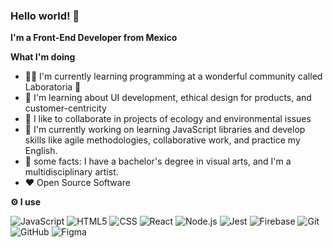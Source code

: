 ### Hello world! 👋
**I'm a Front-End Developer from Mexico**

**What I'm doing**
- 👨‍💻 I'm currently learning programming at a wonderful community called Laboratoria 💛
- 🌱 I'm learning about UI development, ethical design for products, and customer-centricity
- 🤝 I like to collaborate in projects of ecology and environmental issues
- 🔭 I'm currently working on learning JavaScript libraries and develop skills like agile methodologies, collaborative work, and practice my English.
- 👾 some facts: I have a bachelor's degree in visual arts, and I'm a multidisciplinary artist.
- ❤️ Open Source Software



**⚙️ I use**

![JavaScript](https://img.shields.io/badge/-JavaScript-000000?style=flat&logo=javascript)
![HTML5](https://img.shields.io/badge/-HTML5-000000?style=flat&logo=HTML5)
![CSS](https://img.shields.io/badge/-CSS3-000000?style=flat&logo=CSS3&logoColor=2965f1)
![React](https://img.shields.io/badge/-React-000000?style=flat&logo=React&logoColor=61DAFB)
![Node.js](https://img.shields.io/badge/-Node.js-000000?style=flat&logo=node.js&logoColor=339933)
![Jest](https://img.shields.io/badge/-Jest-000000?style=flat&logo=jest&logoColor=907f7f)
![Firebase](https://img.shields.io/badge/-Firebase-000000?style=flat&logo=firebase&logoColor=039BE5.)
![Git](https://img.shields.io/badge/-Git-000000?style=flat&logo=git&logoColor=F05032)
![GitHub](https://img.shields.io/badge/-GitHub-000000?style=flat&logo=github&logoColor=FFFFFF)
![Figma](https://img.shields.io/badge/-Figma-000000?style=flat&logo=figma&logoColor=FFFFFF)

